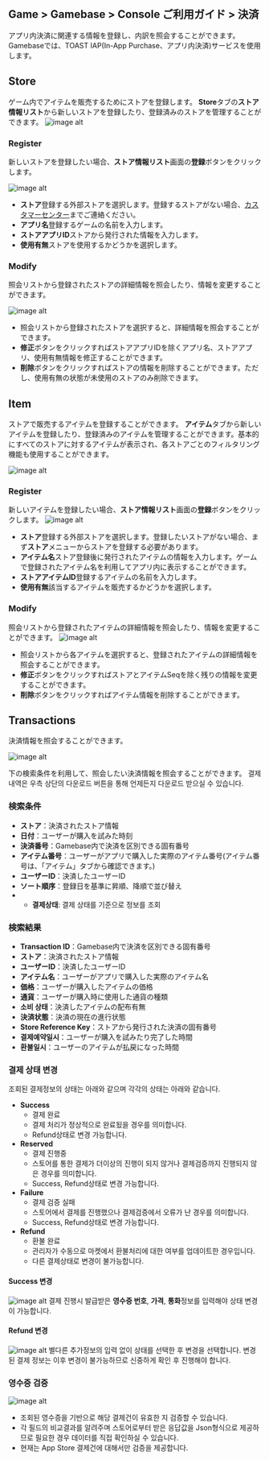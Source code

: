 ## Game > Gamebase > Console ご利用ガイド > 決済

アプリ内決済に関連する情報を登録し、内訳を照会することができます。
Gamebaseでは、TOAST IAP(In-App Purchase、アプリ内決済)サービスを使用します。

## Store

ゲーム内でアイテムを販売するためにストアを登録します。
**Store**タブの**ストア情報リスト**から新しいストアを登録したり、登録済みのストアを管理することができます。
![image alt](http://static.toastoven.net/prod_gamebase/Operators_Guide/Console_IAP_App1_1.0.png)

### Register

新しいストアを登録したい場合、**ストア情報リスト**画面の**登録**ボタンをクリックします。

![image alt](http://static.toastoven.net/prod_gamebase/Operators_Guide/Console_IAP_App2_1.0.png)

* **ストア**登録する外部ストアを選択します。登録するストアがない場合、[カスタマーセンター](https://toast.com/support/inquiry)までご連絡ください。
* **アプリ名**登録するゲームの名前を入力します。
* **ストアアプリID**ストアから発行された情報を入力します。
* **使用有無**ストアを使用するかどうかを選択します。

### Modify

照会リストから登録されたストアの詳細情報を照会したり、情報を変更することができます。

![image alt](http://static.toastoven.net/prod_gamebase/Operators_Guide/Console_IAP_App3_1.0.png)
- 照会リストから登録されたストアを選択すると、詳細情報を照会することができます。
- **修正**ボタンをクリックすればストアアプリIDを除くアプリ名、ストアアプリ、使用有無情報を修正することができます。
- **削除**ボタンをクリックすればストアの情報を削除することができます。ただし、使用有無の状態が未使用のストアのみ削除できます。

## Item

ストアで販売するアイテムを登録することができます。
**アイテム**タブから新しいアイテムを登録したり、登録済みのアイテムを管理することができます。基本的にすべてのストアに対するアイテムが表示され、各ストアごとのフィルタリング機能も使用することができます。

![image alt](http://static.toastoven.net/prod_gamebase/Operators_Guide/Console_IAP_Item1_1.0.png)

### Register

新しいアイテムを登録したい場合、**ストア情報リスト**画面の**登録**ボタンをクリックします。
![image alt](http://static.toastoven.net/prod_gamebase/Operators_Guide/Console_IAP_Item2_1.0.png)

* **ストア**登録する外部ストアを選択します。登録したいストアがない場合、まず**ストア**メニューからストアを登録する必要があります。
* **アイテム名**ストア登録後に発行されたアイテムの情報を入力します。ゲームで登録されたアイテム名を利用してアプリ内に表示することができます。
* **ストアアイテムID**登録するアイテムの名前を入力します。
* **使用有無**該当するアイテムを販売するかどうかを選択します。

### Modify

照会リストから登録されたアイテムの詳細情報を照会したり、情報を変更することができます。
![image alt](http://static.toastoven.net/prod_gamebase/Operators_Guide/Console_IAP_Item3_1.0.png)
- 照会リストから各アイテムを選択すると、登録されたアイテムの詳細情報を照会することができます。
- **修正**ボタンをクリックすればストアとアイテムSeqを除く残りの情報を変更することができます。
- **削除**ボタンをクリックすればアイテム情報を削除することができます。

## Transactions

決済情報を照会することができます。

![image alt](http://static.toastoven.net/prod_gamebase/Operators_Guide/Console_IAP_Transaction1_1.4.png)

下の検索条件を利用して、照会したい決済情報を照会することができます。
결제 내역은 우측 상단의 다운로드 버튼을 통해 언제든지 다운로드 받으실 수 있습니다.
### 検索条件

- **ストア**：決済されたストア情報
- **日付**：ユーザーが購入を試みた時刻
- **決済番号**：Gamebase内で決済を区別できる固有番号
- **アイテム番号**：ユーザーがアプリで購入した実際のアイテム番号(アイテム番号は、「アイテム」タブから確認できます。)
- **ユーザーID**：決済したユーザーID
- **ソート順序**：登録日を基準に昇順、降順で並び替え
- - **결제상태**: 결제 상태를 기준으로 정보를 조회

### 検索結果
- **Transaction ID**：Gamebase内で決済を区別できる固有番号
- **ストア**：決済されたストア情報
- **ユーザーID**：決済したユーザーID
- **アイテム名**：ユーザーがアプリで購入した実際のアイテム名
- **価格**：ユーザーが購入したアイテムの価格
- **通貨**：ユーザーが購入時に使用した通貨の種類
- **소비 상태**：決済したアイテムの配布有無
- **決済状態**：決済の現在の進行状態
- **Store Reference Key**：ストアから発行された決済の固有番号
- **결제예약일시**：ユーザーが購入を試みたり完了した時間
- **환불일시**：ユーザーのアイテムが払戻になった時間

### 결제 상태 변경
조회된 결제정보의 상태는 아래와 같으며 각각의 상태는 아래와 같습니다.
- **Success**
	- 결제 완료
    - 결제 처리가 정상적으로 완료됬을 경우를 의미합니다.
    - Refund상태로 변경 가능합니다.
- **Reserved**
	- 결제 진행중
	- 스토어를 통한 결제가 더이상의 진행이 되지 않거나 결제검증까지 진행되지 않은 경우를 의미합니다.
	- Success, Refund상태로 변경 가능합니다.
- **Failure**
	- 결제 검증 실패
	- 스토어에서 결제를 진행했으나 결제검증에서 오류가 난 경우를 의미합니다.
	- Success, Refund상태로 변경 가능합니다.
- **Refund**
	- 환불 완료
	- 관리자가 수동으로 마켓에서 환불처리에 대한 여부를 업데이트한 경우입니다.
	- 다른 결제상태로 변경이 불가능합니다.

#### Success 변경
![image alt](http://static.toastoven.net/prod_gamebase/Operators_Guide/Console_IAP_Transaction2_1.0.png)
결제 진행시 발급받은 **영수증 번호**, **가격**, **통화**정보를 입력해야 상태 변경이 가능합니다.

#### Refund 변경
![image alt](http://static.toastoven.net/prod_gamebase/Operators_Guide/Console_IAP_Transaction2_2.0.png)
별다른 추가정보의 입력 없이 상태를 선택한 후 변경을 선택합니다.
변경된 결제 정보는 이후 변경이 불가능하므로 신중하게 확인 후 진행해야 합니다.

### 영수증 검증
![image alt](http://static.toastoven.net/prod_gamebase/Operators_Guide/Console_IAP_Transaction3.1.png)
* 조회된 영수증을 기반으로 해당 결제건이 유효한 지 검증할 수 있습니다.
* 각 필드의 비교결과를 알려주며 스토어로부터 받은 응답값을 Json형식으로 제공하므로 필요한 경우 데이터를 직접 확인하실 수 있습니다.
* 현재는 App Store 결제건에 대해서만 검증을 제공합니다.